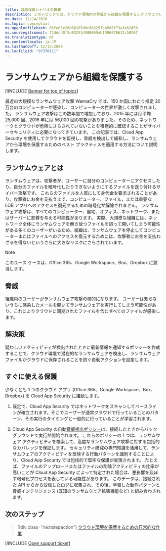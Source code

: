 ```yaml
---
title: 脅威保護シナリオの概要
description: このトピックでは、クラウド環境内の脅威から組織を保護するシナリオについて説明します。
ms.date: 12/14/2018
ms.topic: conceptual
ms.openlocfilehash: 86fe03e26d60107d0c8b825fca566f73afe62d56
ms.sourcegitcommit: 72ddcd0f9a83251d588009abf506676612c50267
ms.translationtype: HT
ms.contentlocale: ja-JP
ms.lasthandoff: 12/13/2020
ms.locfileid: "97370111"
---
```

# <a name="protecting-your-organization-from-ransomware"></a>ランサムウェアから組織を保護する

[!INCLUDE [Banner for top of topics](includes/banner.md)]

最近の大規模なランサムウェア攻撃 WannaCry では、150 か国にわたり推定 20 万台のコンピューターが感染し、コンピューターの世界が激しく攻撃されました。 ランサムウェア攻撃はこの数年間で増加しており、2015 年には月平均 25,000 回、2016 年には 56,000 回の攻撃がありました。そのため、ネットワークとクラウドが危険にさらされていないことを積極的に確認することがサイバーセキュリティに必要になってきています。 この記事では、Cloud App Security を使用してクラウドを監視し、脅威を検出して緩和し、ランサムウェアから環境を保護するためのベスト プラクティスを適用する方法について説明します。

## <a name="what-is-ransomware"></a>ランサムウェアとは

ランサムウェアは、攻撃者が、ユーザーに自分のコンピューターにアクセスしたり、自分のファイルを暗号化したりできないようにするファイルを送り付けるサイバー攻撃です。 これらのファイルを人質にして身代金を要求されることがあり、攻撃者にお金を支払うまで、コンピューター、ファイル、または重要な LOB アプリへのアクセスを復元するための暗号化が解除されません。 ランサムウェア攻撃は、すべてのコンピューター、自宅、オフィス、ネットワーク、またはサーバーに影響を与える可能性があります。 実際、大規模な組織には、ネットワーク全体にランサムウェアを解き放つファイルを誤って開いてしまう可能性がある多くのユーザーがいるため、組織は、ランサムウェアを停止してコンピューターまたはファイルへのアクセスを復元するためには、攻撃者にお金を支払わざるを得ないというさらに大きなリスクにさらされています。

>[!NOTE]
> このユース ケースは、Office 365、Google Workspace、Box、Dropbox に該当します。

## <a name="the-threat"></a>脅威

組織内のユーザーがランサムウェア攻撃の標的になります。 ユーザーは知らないうちに感染したメールを開いてランサムウェアを実行してしまう可能性があり、これによりクラウドに同期されたファイルを含むすべてのファイルが感染します。

## <a name="the-solution"></a>解決策

疑わしいアクティビティが検出されたときに最新情報を通知するポリシーを作成することで、クラウド環境で潜在的なランサムウェアを検出し、ランサムウェア ファイルがクラウドに保存されることを防ぐ自動アクションを設定します。

## <a name="out-of-the-box-protection"></a>すぐに使える保護

少なくとも 1 つのクラウド アプリ (Office 365、Google Workspace、Box、Dropbox) を Cloud App Security に[接続](enable-instant-visibility-protection-and-governance-actions-for-your-apps.md)します。

1. 既定で、Cloud App Security ではネットワークをスキャンしてベースラインが確立されます。そこでユーザーが通常クラウドで行っていることのパターン、その実行のタイミングと一般的に行っていることが学習されます。

2. Cloud App Security の自動[脅威検出ポリシー](anomaly-detection-policy.md)は、接続したときからバックグラウンドで実行が開始されます。 これらのポリシーの 1 つは、ランサムウェア アクティビティを検索して、高度なランサムウェア攻撃に対する包括的なカバレッジを保証します。 セキュリティ研究の専門知識を活用して、ランサムウェアのアクティビティを反映する行動パターンを識別することにより、Cloud App Security では包括的で堅牢な保護が実現されます。 たとえば、ファイルのアップロードまたはファイルの削除アクティビティの比率が高いことが Cloud App Security によって特定された場合は、悪影響を及ぼす暗号化プロセスを表している可能性があります。 このデータは、接続された API からから受信したログに収集され、その後、学習した動作パターンと脅威インテリジェンス (既知のランサムウェア拡張機能など) と組み合わされます。

## <a name="next-steps"></a>次のステップ

> [!div class="nextstepaction"]
> [クラウド環境を保護するための日常的な作業](daily-activities-to-protect-your-cloud-environment.md)

[!INCLUDE [Open support ticket](includes/support.md)]

